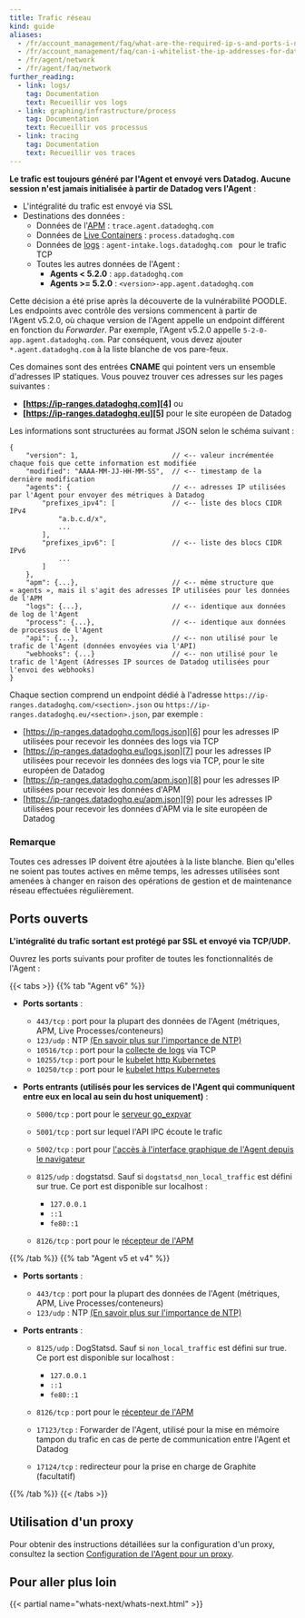 ```yaml
---
title: Trafic réseau
kind: guide
aliases:
  - /fr/account_management/faq/what-are-the-required-ip-s-and-ports-i-need-open-to-connect-to-the-datadog-service
  - /fr/account_management/faq/can-i-whitelist-the-ip-addresses-for-data-coming-from-datadog-via-webhook-and-integrations
  - /fr/agent/network
  - /fr/agent/faq/network
further_reading:
  - link: logs/
    tag: Documentation
    text: Recueillir vos logs
  - link: graphing/infrastructure/process
    tag: Documentation
    text: Recueillir vos processus
  - link: tracing
    tag: Documentation
    text: Recueillir vos traces
---
```

**Le trafic est toujours généré par l'Agent et envoyé vers Datadog. Aucune session n'est jamais initialisée à partir de Datadog vers l'Agent** :

* L'intégralité du trafic est envoyé via SSL
* Destinations des données :
    * Données de l'[APM][1] : `trace.agent.datadoghq.com`
    * Données de [Live Containers][2] : `process.datadoghq.com`
    * Données de [logs][3] : `agent-intake.logs.datadoghq.com ` pour le trafic TCP
    * Toutes les autres données de l'Agent :
        * **Agents < 5.2.0** : `app.datadoghq.com`
        *  **Agents >= 5.2.0** : `<version>-app.agent.datadoghq.com`

Cette décision a été prise après la découverte de la vulnérabilité POODLE. Les endpoints avec contrôle des versions commencent à partir de l'Agent v5.2.0, où chaque version de l'Agent appelle un endpoint différent en fonction du *Forwarder*. Par exemple, l'Agent v5.2.0 appelle `5-2-0-app.agent.datadoghq.com`. Par conséquent, vous devez ajouter `*.agent.datadoghq.com` à la liste blanche de vos pare-feux.

Ces domaines sont des entrées **CNAME** qui pointent vers un ensemble d'adresses IP statiques. Vous pouvez trouver ces adresses sur les pages suivantes :

* **[https://ip-ranges.datadoghq.com][4]** ou
* **[https://ip-ranges.datadoghq.eu][5]** pour le site européen de Datadog

Les informations sont structurées au format JSON selon le schéma suivant :

```
{
    "version": 1,                       // <-- valeur incrémentée chaque fois que cette information est modifiée
    "modified": "AAAA-MM-JJ-HH-MM-SS",  // <-- timestamp de la dernière modification
    "agents": {                         // <-- adresses IP utilisées par l'Agent pour envoyer des métriques à Datadog
        "prefixes_ipv4": [              // <-- liste des blocs CIDR IPv4
            "a.b.c.d/x",
            ...
        ],
        "prefixes_ipv6": [              // <-- liste des blocs CIDR IPv6
            ...
        ]
    },
    "apm": {...},                       // <-- même structure que « agents », mais il s'agit des adresses IP utilisées pour les données de l'APM
    "logs": {...},                      // <-- identique aux données de log de l'Agent
    "process": {...},                   // <-- identique aux données de processus de l'Agent
    "api": {...},                       // <-- non utilisé pour le trafic de l'Agent (données envoyées via l'API)
    "webhooks": {...}                   // <-- non utilisé pour le trafic de l'Agent (Adresses IP sources de Datadog utilisées pour l'envoi des webhooks)
}
```

Chaque section comprend un endpoint dédié à l'adresse `https://ip-ranges.datadoghq.com/<section>.json` ou `https://ip-ranges.datadoghq.eu/<section>.json`, par exemple :

* [https://ip-ranges.datadoghq.com/logs.json][6] pour les adresses IP utilisées pour recevoir les données des logs via TCP
* [https://ip-ranges.datadoghq.eu/logs.json][7] pour les adresses IP utilisées pour recevoir les données des logs via TCP, pour le site européen de Datadog
* [https://ip-ranges.datadoghq.com/apm.json][8] pour les adresses IP utilisées pour recevoir les données d'APM
* [https://ip-ranges.datadoghq.eu/apm.json][9] pour les adresses IP utilisées pour recevoir les données d'APM via le site européen de Datadog

### Remarque

Toutes ces adresses IP doivent être ajoutées à la liste blanche. Bien qu'elles ne soient pas toutes actives en même temps, les adresses utilisées sont amenées à changer en raison des opérations de gestion et de maintenance réseau effectuées régulièrement.

## Ports ouverts

**L'intégralité du trafic sortant est protégé par SSL et envoyé via TCP/UDP.**

Ouvrez les ports suivants pour profiter de toutes les fonctionnalités de l'Agent :

{{< tabs >}}
{{% tab "Agent v6" %}}

* **Ports sortants** :

  * `443/tcp` : port pour la plupart des données de l'Agent (métriques, APM, Live Processes/conteneurs)
  * `123/udp` : NTP [(En savoir plus sur l'importance de NTP)][1]
  * `10516/tcp` : port pour la [collecte de logs][2] via TCP
  * `10255/tcp` : port pour le [kubelet http Kubernetes][3]
  * `10250/tcp` : port pour le [kubelet https Kubernetes][3]

* **Ports entrants (utilisés pour les services de l'Agent qui communiquent entre eux en local au sein du host uniquement)** :

  * `5000/tcp` : port pour le [serveur go_expvar][4]
  * `5001/tcp` : port sur lequel l'API IPC écoute le trafic
  * `5002/tcp` : port pour [l'accès à l'interface graphique de l'Agent depuis le navigateur][5]
  * `8125/udp` : dogstatsd. Sauf si `dogstatsd_non_local_traffic` est défini sur true. Ce port est disponible sur localhost :

      * `127.0.0.1`
      * `::1`
      * `fe80::1`

  * `8126/tcp` : port pour le [récepteur de l'APM][6]


[1]: /fr/agent/faq/network-time-protocol-ntp-offset-issues
[2]: /fr/logs
[3]: /fr/agent/basic_agent_usage/kubernetes
[4]: /fr/integrations/go_expvar
[5]: /fr/agent/basic_agent_usage/?tab=agentv6#gui
[6]: /fr/tracing
{{% /tab %}}
{{% tab "Agent v5 et v4" %}}

* **Ports sortants** :

  * `443/tcp` : port pour la plupart des données de l'Agent (métriques, APM, Live Processes/conteneurs)
  * `123/udp` : NTP [(En savoir plus sur l'importance de NTP)][1]

* **Ports entrants** :

  * `8125/udp` : DogStatsd. Sauf si `non_local_traffic` est défini sur true. Ce port est disponible sur localhost :

      * `127.0.0.1`
      * `::1`
      * `fe80::1`

  * `8126/tcp` : port pour le [récepteur de l'APM][2]
  * `17123/tcp` : Forwarder de l'Agent, utilisé pour la mise en mémoire tampon du trafic en cas de perte de communication entre l'Agent et Datadog
  * `17124/tcp` : redirecteur pour la prise en charge de Graphite (facultatif)


[1]: /fr/agent/faq/network-time-protocol-ntp-offset-issues
[2]: /fr/tracing
{{% /tab %}}
{{< /tabs >}}


## Utilisation d'un proxy

Pour obtenir des instructions détaillées sur la configuration d'un proxy, consultez la section [Configuration de l'Agent pour un proxy][10].

## Pour aller plus loin

{{< partial name="whats-next/whats-next.html" >}}

[1]: /fr/tracing
[2]: /fr/graphing/infrastructure/livecontainers
[3]: /fr/logs
[4]: https://ip-ranges.datadoghq.com
[5]: https://ip-ranges.datadoghq.eu
[6]: https://ip-ranges.datadoghq.com/logs.json
[7]: https://ip-ranges.datadoghq.eu/logs.json
[8]: https://ip-ranges.datadoghq.com/apm.json
[9]: https://ip-ranges.datadoghq.eu/apm.json
[10]: /fr/agent/proxy
